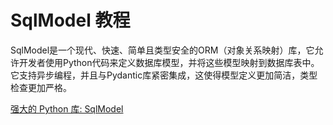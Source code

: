 # SqlModel 教程

<show-structure depth="3"/>

SqlModel是一个现代、快速、简单且类型安全的ORM（对象关系映射）库，它允许开发者使用Python代码来定义数据库模型，并将这些模型映射到数据库表中。它支持异步编程，并且与Pydantic库紧密集成，这使得模型定义更加简洁，类型检查更加严格。

<seealso>
<category ref="ref_docs">
    <a href="https://mp.weixin.qq.com/s/CpkIADsJgmSWUFvtleNTTg">强大的 Python 库: SqlModel</a>
</category>
<category ref="ref_github">
</category>
<category ref="ref_issues">
</category>
<category ref="ref_hf">
</category>
<category ref="ref_ms">
</category>
</seealso>

